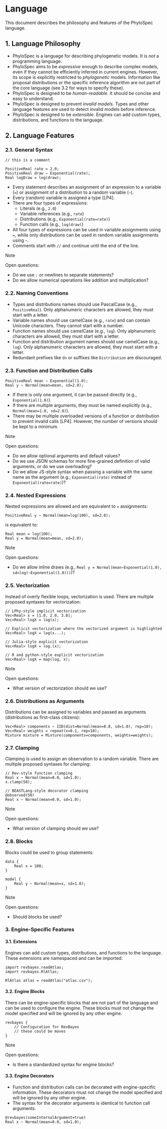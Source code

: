 # Language

This document describes the philosophy and features of the PhyloSpec language.

## 1. Language Philosophy

- PhyloSpec is a language for describing phylogenetic models. It is _not_ a programming language.
- PhyloSpec aims to be _expressive_ enough to describe complex models, even if they cannot be efficiently inferred in current engines. However, its scope is explicitly restricted to _phylogenetic_ models. Information like proposal distributions or the specific inference algorithm are not part of the core language (see 3.2 for ways to specify these).
- PhyloSpec is designed to be _human-readable_. It should be concise and easy to understand.
- PhyloSpec is designed to prevent _invalid models_. Types and other language features are used to detect invalid models before inference.
- PhyloSpec is designed to be _extensible_. Engines can add custom types, distributions, and functions to the language.

## 2. Language Features

### 2.1. General Syntax

```
// this is a comment

PositiveReal rate = 2.0;
PositiveReal draw ~ Exponential(rate);
Real logDraw = log(draw);
```

- Every statement describes an assignment of an expression to a variable (`=`) or assignment of a distribution to a random variable (`~`).
- Every (random) variable is assigned a type [LP4].
- There are four types of expressions:
  - Literals (e.g., `2.0`)
  - Variable references (e.g., `rate`)
  - Distributions (e.g., `Exponential(rate=rate)`)
  - Function calls (e.g., `log(draw)`)
- All four types of expressions can be used in variable assignments using `=`, while only distributions can be used in random variable assignments using `~`.
- Comments start with `//` and continue until the end of the line.

> [!NOTE]
> Open questions:
>
> - Do we use `;` or newlines to separate statements?
> - Do we allow numerical operations like addition and multiplication?

### 2.2. Naming Conventions

- Types and distributions names should use PascalCase (e.g., `PositiveReal`). Only alphanumeric characters are allowed, they must start with a letter.
- Variable names should use camelCase (e.g., `rate`) and can contain Unicode characters. They cannot start with a number.
- Function names should use camelCase (e.g., `log`). Only alphanumeric characters are allowed, they must start with a letter.
- Function and distribution argument names should use camelCase (e.g., `log`). Only alphanumeric characters are allowed, they must start with a letter.
- Redundant prefixes like `dn` or suffixes like `Distribution` are discouraged.

### 2.3. Function and Distribution Calls

```
PositiveReal mean ~ Exponential(1.0);
Real y ~ Normal(mean=mean, sd=2.0);
```

- If there is only one argument, it can be passed directly (e.g., `Exponential(1.0)`).
- If there are multiple arguments, they must be named explicitly (e.g., `Normal(mean=1.0, sd=2.0)`).
- There may be multiple overloaded versions of a function or distribution to prevent invalid calls [LP4]. However, the number of versions should be kept to a minimum.

> [!NOTE]
> Open questions:
>
> - Do we allow optional arguments and default values?
> - Do we use JSON schemas for more fine-grained definition of valid arguments, or do we use overloading?
> - Do we allow JS-style syntax when passing a variable with the same name as the argument (e.g., `Exponential(rate)` instead of `Exponential(rate=rate)`)?

### 2.4. Nested Expressions

Nested expressions are allowed and are equivalent to `=` assignments:

```
PositiveReal y ~ Normal(mean=log(100), sd=2.0);
```

is equivalent to:

```
Real mean = log(100);
Real y = Normal(mean=mean, sd=2.0);
```

> [!NOTE]
> Open questions:
>
> - Do we allow inline draws (e.g., `Real y = Normal(mean~Exponential(1.0), sd=log(~Exponential(1.0)))`)?

### 2.5. Vectorization

Instead of overly flexible loops, vectorization is used. There are multiple proposed syntaxes for vectorization:

```
// LPhy-style implicit vectorization
Vec<Real> x = [1.0, 2.0, 3.0];
Vec<Real> logX = log(x);

// Explicit vectorization where the vectorized argument is highlighted
Vec<Real> logX = log(x...);

// Julia-style explicit vectorization
Vec<Real> logX = log.(x);

// R and python-style explicit vectorization
Vec<Real> logX = map(log, x);
```

> [!NOTE]
> Open questions:
>
> - What version of vectorization should we use?

### 2.6. Distributions as Arguments

Distributions can be assigned to variables and passed as arguments (distributions as first-class citizens):

```
Vec<Real> components ~ IID(dist=Normal(mean=0.0, sd=1.0), rep=10);
Vec<Real> weights = repeat(x=0.1, rep=10);
Mixture mixture = Mixture(components=components, weights=weights);
```

### 2.7. Clamping

Clamping is used to assign an observation to a random variable. There are multiple proposed syntaxes for clamping:

```
// Rev-style function clamping
Real x ~ Normal(mean=0.0, sd=1.0);
x.clamp(50);

// BEASTLang-style decorator clamping
@observed(50)
Real x ~ Normal(mean=0.0, sd=1.0);
```

> [!NOTE]
> Open questions:
>
> - What version of clamping should we use?

### 2.8. Blocks

Blocks could be used to group statements:

```
data {
    Real x = 100;
}

model {
    Real y ~ Normal(mean=x, sd=1.0);
}
```

> [!NOTE]
> Open questions:
>
> - Should blocks be used?

### 3. Engine-Specific Features

#### 3.1. Extensions

Engines can add custom types, distributions, and functions to the language. These extensions are namespaced and can be imported:

```
import revbayes.readAtlas;
import revbayes.RlAtlas;

RlAtlas atlas = readAtlas("atlas.csv");
```

#### 3.2. Engine Blocks

There can be engine-specific blocks that are not part of the language and can be used to configure the engine. These blocks must not change the model specified and will be ignored by any other engine.

```
revbayes {
    // Configuration for RevBayes
    // these could be moves
}
```

> [!NOTE]
> Open questions:
>
> - Is there a standardized syntax for engine blocks?

#### 3.3. Engine Decorators

- Function and distribution calls can be decorated with engine-specific information. These decorators must not change the model specified and will be ignored by any other engine.
- The syntax for the decorator arguments is identical to function call arguments.

```
@revbayes(someInternalArgument=true)
Real x ~ Normal(mean=0.0, sd=1.0);
```
